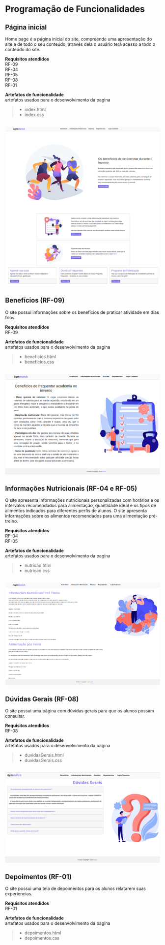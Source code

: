 # Programação de Funcionalidades

<h2> Página inicial</h2>

<p> Home page é a página inicial do site, compreende uma apresentação do site e de todo o seu conteúdo, através dela o usuário terá acesso a todo o conteúdo do site.</p>
  
 <strong>Requisitos atendidos</strong><br>
RF-09<br>
RF-04<br>
RF-05<br>
RF-08<br>
RF-01<br>

 <strong>Artefatos de funcionalidade</strong><br>
   artefatos usados para o desenvolvimento da pagina
 
> - index.html
> - index.css

<br><img src="img/telainicial.png" alt="telainicial">

<h2>Benefícios (RF-09)</h2>

<p>O site possui informações sobre os benefícios de praticar atividade em dias frios.</p>

<strong>Requisitos atendidos</strong><br>
RF-09<br>

<strong>Artefatos de funcionalidade</strong><br>
 artefatos usados para o desenvolvimento da pagina
 
> - benefícios.html
> - benefícios.css

<br><img src="img/beneficios.png" alt="beneficios">

<h2>Informações Nutricionais (RF-04 e RF-05)</h2>

<p>O site apresenta informações nutricionais personalizadas com horários e os intervalos recomendados para alimentação, quantidade ideal e os tipos de alimentos indicados para diferentes perfis de alunos. O site apresenta informações sobre os alimentos recomendados para uma alimentação pré-treino.</p>

<strong>Requisitos atendidos</strong><br>
RF-04<br>
RF-05<br>

<strong>Artefatos de funcionalidade</strong><br>
 artefatos usados para o desenvolvimento da pagina
 
> - nutricao.html
> - nutricao.css

<br><img src="img/informaçõesnutricionais.png" alt="informaçõesnutricionais">

<h2>Dúvidas Gerais (RF-08)</h2>

<p>O site possui uma página com dúvidas gerais para que os alunos possam consultar.</p>

<strong>Requisitos atendidos</strong><br>
RF-08<br>

<strong>Artefatos de funcionalidade</strong><br>
 artefatos usados para o desenvolvimento da pagina
 
> - duvidasGerais.html
> - duvidasGerais.css

<br><img src="img/duvidas.png" alt="duvidas">

<h2>Depoimentos (RF-01)</h2>

<p>O site possui uma tela de depoimentos para os alunos relatarem suas experiencias.</p>

<strong>Requisitos atendidos</strong><br>
RF-01<br>

<strong>Artefatos de funcionalidade</strong><br>
 artefatos usados para o desenvolvimento da pagina
 
> - depoimentos.html
> - depoimentos.css

